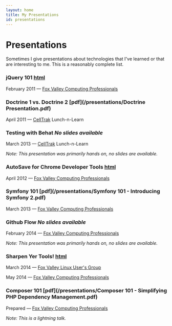 ```yaml
---
layout: home
title: My Presentations
id: presentations
---
```


# Presentations

Sometimes I give presentations about technologies that I've learned
or that are interesting to me.  This is a reasonably complete list.

### jQuery 101 [html][jquery]
February 2011 — [Fox Valley Computing Professionals][fvcp]

### Doctrine 1 vs. Doctrine 2 [pdf](/presentations/Doctrine Presentation.pdf)
April 2011 — [CellTrak][celltrak] Lunch-n-Learn

### Testing with Behat _No slides available_
March 2013 — [CellTrak][celltrak] Lunch-n-Learn

_Note: This presentation was primarily hands on, no slides are available._

### AutoSave for Chrome Developer Tools [html][autosave]
April 2012 — [Fox Valley Computing Professionals][fvcp]

### Symfony 101 [pdf](/presentations/Symfony 101 - Introducing Symfony 2.pdf)
March 2013 — [Fox Valley Computing Professionals][fvcp]

### Github Flow _No slides available_
February 2014 — [Fox Valley Computing Professionals][fvcp]

_Note: This presentation was primarily hands on, no slides are available._

### Sharpen Yer Tools! [html][tools]
March 2014 — [Fox Valley Linux User's Group][fvlug]

May 2014 — [Fox Valley Computing Professionals][fvcp]

### Composer 101 [pdf](/presentations/Composer 101 - Simplifying PHP Dependency Management.pdf)
Prepared — [Fox Valley Computing Professionals][fvcp]

_Note: This is a lightning talk._

[celltrak]: http://www.celltrak.com/ "CellTrak Technologies, Inc."
[fvcp]: http://www.meetup.com/foxvalleycp/ "Fox Valley Computing Professionals"
[fvlug]: http://www.meetup.com/FoxValleyLUG/ "Fox Valley Linux Users Group"

[autosave]: /presentations/autosave/ "AutoSave for Chrome Developer Tools"
[jquery]: /presentations/jquery/ "jQuery 101"
[tools]: http://fvcp.github.io/sharpen-your-tools/#/ "Sharpen-Yer-Tools!"
